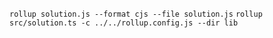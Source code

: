 `rollup solution.js --format cjs --file solution.js`
`rollup src/solution.ts -c ../../rollup.config.js --dir lib`